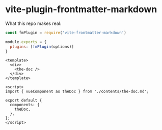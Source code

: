 # vite-plugin-frontmatter-markdown

What this repo makes real:

```js
const fmPlugin = require('vite-frontmatter-markdown')

module.exports = {
  plugins: [fmPlugin(options)]
}
```

```vue
<template>
  <div>
    <the-doc />
  </div>
</template>

<script>
import { vueComponent as theDoc } from './contents/the-doc.md';

export default {
  components: {
    theDoc,
  },
};
</script>
```
